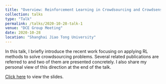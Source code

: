 ```yaml
---
title: "Overview: Reinforcement Learning in Crowdsourcing and Crowdsensing"
collection: talks
type: "Talk"
permalink: /talks/2020-10-28-talk-1
venue: "DCE Group Meeting"
date: 2020-10-28
location: "Shanghai Jiao Tong University"
---
```


In this talk, I briefly introduce the recent work focusing on applying RL methods to solve crowdsourcing problems. Several related publications are referred to and two of them are presented concretely. I also share my personal view of this direction at the end of the talk.

[Click here](../files/RL-crowdsourcing.pdf) to view the slides.
